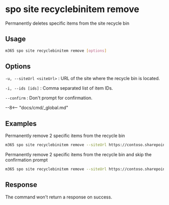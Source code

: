# spo site recyclebinitem remove

Permanently deletes specific items from the site recycle bin

## Usage

```sh
m365 spo site recyclebinitem remove [options]
```

## Options

`-u, --siteUrl <siteUrl>`
: URL of the site where the recycle bin is located.

`-i, --ids [ids]`
: Comma separated list of item IDs.

`--confirm`
: Don't prompt for confirmation.

--8<-- "docs/cmd/_global.md"

## Examples

Permanently remove 2 specific items from the recycle bin

```sh
m365 spo site recyclebinitem remove --siteUrl https://contoso.sharepoint.com/sites/sales --ids "06ca4fe4-3048-4b76-bd41-296fed4c9881,d679c17b-d7b8-429a-9307-34e1d9e631e7"
```

Permanently remove 2 specific items from the recycle bin and skip the confirmation prompt

```sh
m365 spo site recyclebinitem remove --siteUrl https://contoso.sharepoint.com/sites/sales --ids "06ca4fe4-3048-4b76-bd41-296fed4c9881,d679c17b-d7b8-429a-9307-34e1d9e631e7" --confirm
```

## Response

The command won't return a response on success.
